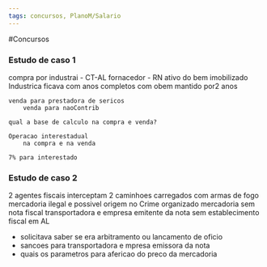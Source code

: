 ```yaml
---
tags: concursos, PlanoM/Salario 
---
```


#Concursos

### Estudo de caso 1 ###
compra por industrai - CT-AL
		fornacedor - RN
		ativo do bem imobilizado
		Industrica ficava com  anos completos com obem
		mantido por2 anos
		
	venda para prestadora de sericos
		venda para naoContrib
		
	qual a base de calculo na compra e venda?
	
	Operacao interestadual
		na compra e na venda
	
	7% para interestado
	
	
### Estudo de caso 2 ###

2 agentes fiscais
	interceptam 2 caminhoes
		carregados com armas de fogo
		mercadoria ilegal e possivel origem no Crime organizado
	mercadoria sem nota fiscal
	transportadora e empresa emitente da nota sem establecimento fiscal em AL
	
- solicitava saber se era arbitramento ou lancamento de oficio
- sancoes para transportadora e mpresa emissora da nota
- quais os parametros para afericao do preco da mercadoria
	